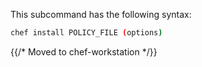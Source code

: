This subcommand has the following syntax:

```bash
chef install POLICY_FILE (options)
```

{{/* Moved to chef-workstation */}}
